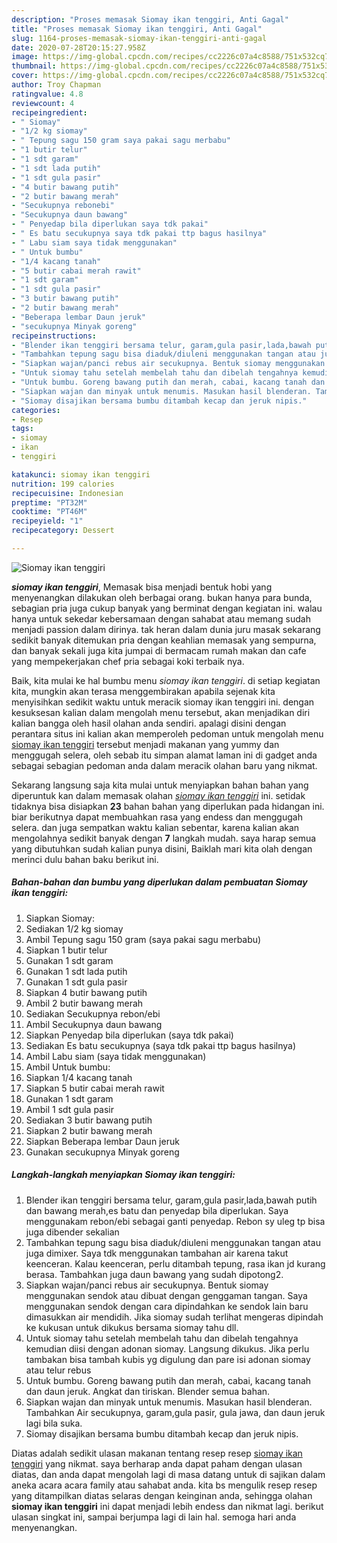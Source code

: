 ```yaml
---
description: "Proses memasak Siomay ikan tenggiri, Anti Gagal"
title: "Proses memasak Siomay ikan tenggiri, Anti Gagal"
slug: 1164-proses-memasak-siomay-ikan-tenggiri-anti-gagal
date: 2020-07-28T20:15:27.958Z
image: https://img-global.cpcdn.com/recipes/cc2226c07a4c8588/751x532cq70/siomay-ikan-tenggiri-foto-resep-utama.jpg
thumbnail: https://img-global.cpcdn.com/recipes/cc2226c07a4c8588/751x532cq70/siomay-ikan-tenggiri-foto-resep-utama.jpg
cover: https://img-global.cpcdn.com/recipes/cc2226c07a4c8588/751x532cq70/siomay-ikan-tenggiri-foto-resep-utama.jpg
author: Troy Chapman
ratingvalue: 4.8
reviewcount: 4
recipeingredient:
- " Siomay"
- "1/2 kg siomay"
- " Tepung sagu 150 gram saya pakai sagu merbabu"
- "1 butir telur"
- "1 sdt garam"
- "1 sdt lada putih"
- "1 sdt gula pasir"
- "4 butir bawang putih"
- "2 butir bawang merah"
- "Secukupnya rebonebi"
- "Secukupnya daun bawang"
- " Penyedap bila diperlukan saya tdk pakai"
- " Es batu secukupnya saya tdk pakai ttp bagus hasilnya"
- " Labu siam saya tidak menggunakan"
- " Untuk bumbu"
- "1/4 kacang tanah"
- "5 butir cabai merah rawit"
- "1 sdt garam"
- "1 sdt gula pasir"
- "3 butir bawang putih"
- "2 butir bawang merah"
- "Beberapa lembar Daun jeruk"
- "secukupnya Minyak goreng"
recipeinstructions:
- "Blender ikan tenggiri bersama telur, garam,gula pasir,lada,bawah putih dan bawang merah,es batu dan penyedap bila diperlukan. Saya menggunakam rebon/ebi sebagai ganti penyedap. Rebon sy uleg tp bisa juga dibender sekalian"
- "Tambahkan tepung sagu bisa diaduk/diuleni menggunakan tangan atau juga dimixer. Saya tdk menggunakan tambahan air karena takut keenceran. Kalau keenceran, perlu ditambah tepung, rasa ikan jd kurang berasa. Tambahkan juga daun bawang yang sudah dipotong2."
- "Siapkan wajan/panci rebus air secukupnya. Bentuk siomay menggunakan sendok atau dibuat dengan genggaman tangan. Saya menggunakan sendok dengan cara dipindahkan ke sendok lain baru dimasukkan air mendidih. Jika siomay sudah terlihat mengeras dipindah ke kukusan untuk dikukus bersama siomay tahu dll."
- "Untuk siomay tahu setelah membelah tahu dan dibelah tengahnya kemudian diisi dengan adonan siomay. Langsung dikukus. Jika perlu tambakan bisa tambah kubis yg digulung dan pare isi adonan siomay atau telur rebus"
- "Untuk bumbu. Goreng bawang putih dan merah, cabai, kacang tanah dan daun jeruk. Angkat dan tiriskan. Blender semua bahan."
- "Siapkan wajan dan minyak untuk menumis. Masukan hasil blenderan. Tambahkan Air secukupnya, garam,gula pasir, gula jawa, dan daun jeruk lagi bila suka."
- "Siomay disajikan bersama bumbu ditambah kecap dan jeruk nipis."
categories:
- Resep
tags:
- siomay
- ikan
- tenggiri

katakunci: siomay ikan tenggiri 
nutrition: 199 calories
recipecuisine: Indonesian
preptime: "PT32M"
cooktime: "PT46M"
recipeyield: "1"
recipecategory: Dessert

---
```



![Siomay ikan tenggiri](https://img-global.cpcdn.com/recipes/cc2226c07a4c8588/751x532cq70/siomay-ikan-tenggiri-foto-resep-utama.jpg)

<b><i>siomay ikan tenggiri</i></b>, Memasak bisa menjadi bentuk hobi yang menyenangkan dilakukan oleh berbagai orang. bukan hanya para bunda, sebagian pria juga cukup banyak yang berminat dengan kegiatan ini. walau hanya untuk sekedar kebersamaan dengan sahabat atau memang sudah menjadi passion dalam dirinya. tak heran dalam dunia juru masak sekarang sedikit banyak ditemukan pria dengan keahlian memasak yang sempurna, dan banyak sekali juga kita jumpai di bermacam rumah makan dan cafe yang mempekerjakan chef pria sebagai koki terbaik nya.

Baik, kita mulai ke hal bumbu menu <i>siomay ikan tenggiri</i>. di setiap kegiatan kita, mungkin akan terasa menggembirakan apabila sejenak kita menyisihkan sedikit waktu untuk meracik siomay ikan tenggiri ini. dengan kesuksesan kalian dalam mengolah menu tersebut, akan menjadikan diri kalian bangga oleh hasil olahan anda sendiri. apalagi disini dengan perantara situs ini kalian akan memperoleh pedoman untuk mengolah menu <u>siomay ikan tenggiri</u> tersebut menjadi makanan yang yummy dan menggugah selera, oleh sebab itu simpan alamat laman ini di gadget anda sebagai sebagian pedoman anda dalam meracik olahan baru yang nikmat.




Sekarang langsung saja kita mulai untuk menyiapkan bahan bahan yang diperuntuk kan dalam memasak olahan <u><i>siomay ikan tenggiri</i></u> ini. setidak tidaknya bisa disiapkan <b>23</b> bahan bahan yang diperlukan pada hidangan ini. biar berikutnya dapat membuahkan rasa yang endess dan menggugah selera. dan juga sempatkan waktu kalian sebentar, karena kalian akan mengolahnya sedikit banyak dengan <b>7</b> langkah mudah. saya harap semua yang dibutuhkan sudah kalian punya disini, Baiklah mari kita olah dengan merinci dulu bahan baku berikut ini.

<!--inarticleads1-->

##### Bahan-bahan dan bumbu yang diperlukan dalam pembuatan Siomay ikan tenggiri:

1. Siapkan  Siomay:
1. Sediakan 1/2 kg siomay
1. Ambil  Tepung sagu 150 gram (saya pakai sagu merbabu)
1. Siapkan 1 butir telur
1. Gunakan 1 sdt garam
1. Gunakan 1 sdt lada putih
1. Gunakan 1 sdt gula pasir
1. Siapkan 4 butir bawang putih
1. Ambil 2 butir bawang merah
1. Sediakan Secukupnya rebon/ebi
1. Ambil Secukupnya daun bawang
1. Siapkan  Penyedap bila diperlukan (saya tdk pakai)
1. Sediakan  Es batu secukupnya (saya tdk pakai ttp bagus hasilnya)
1. Ambil  Labu siam (saya tidak menggunakan)
1. Ambil  Untuk bumbu:
1. Siapkan 1/4 kacang tanah
1. Siapkan 5 butir cabai merah rawit
1. Gunakan 1 sdt garam
1. Ambil 1 sdt gula pasir
1. Sediakan 3 butir bawang putih
1. Siapkan 2 butir bawang merah
1. Siapkan Beberapa lembar Daun jeruk
1. Gunakan secukupnya Minyak goreng




<!--inarticleads2-->

##### Langkah-langkah menyiapkan Siomay ikan tenggiri:

1. Blender ikan tenggiri bersama telur, garam,gula pasir,lada,bawah putih dan bawang merah,es batu dan penyedap bila diperlukan. Saya menggunakam rebon/ebi sebagai ganti penyedap. Rebon sy uleg tp bisa juga dibender sekalian
1. Tambahkan tepung sagu bisa diaduk/diuleni menggunakan tangan atau juga dimixer. Saya tdk menggunakan tambahan air karena takut keenceran. Kalau keenceran, perlu ditambah tepung, rasa ikan jd kurang berasa. Tambahkan juga daun bawang yang sudah dipotong2.
1. Siapkan wajan/panci rebus air secukupnya. Bentuk siomay menggunakan sendok atau dibuat dengan genggaman tangan. Saya menggunakan sendok dengan cara dipindahkan ke sendok lain baru dimasukkan air mendidih. Jika siomay sudah terlihat mengeras dipindah ke kukusan untuk dikukus bersama siomay tahu dll.
1. Untuk siomay tahu setelah membelah tahu dan dibelah tengahnya kemudian diisi dengan adonan siomay. Langsung dikukus. Jika perlu tambakan bisa tambah kubis yg digulung dan pare isi adonan siomay atau telur rebus
1. Untuk bumbu. Goreng bawang putih dan merah, cabai, kacang tanah dan daun jeruk. Angkat dan tiriskan. Blender semua bahan.
1. Siapkan wajan dan minyak untuk menumis. Masukan hasil blenderan. Tambahkan Air secukupnya, garam,gula pasir, gula jawa, dan daun jeruk lagi bila suka.
1. Siomay disajikan bersama bumbu ditambah kecap dan jeruk nipis.




Diatas adalah sedikit ulasan makanan tentang resep resep <u>siomay ikan tenggiri</u> yang nikmat. saya berharap anda dapat paham dengan ulasan diatas, dan anda dapat mengolah lagi di masa datang untuk di sajikan dalam aneka acara acara family atau sahabat anda. kita bs mengulik resep resep yang ditampilkan diatas selaras dengan keinginan anda, sehingga olahan <b>siomay ikan tenggiri</b> ini dapat menjadi lebih endess dan nikmat lagi. berikut ulasan singkat ini, sampai berjumpa lagi di lain hal. semoga hari anda menyenangkan.
